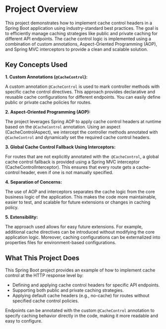 # Project Overview
This project demonstrates how to implement cache control headers in a Spring Boot application using industry-standard best practices. The goal is to efficiently manage caching strategies like public and private caching for different API endpoints. The cache control logic is implemented using a combination of custom annotations, Aspect-Oriented Programming (AOP), and Spring MVC interceptors to provide a clean and scalable solution.
## Key Concepts Used

**1. Custom Annotations (`@CacheControl`):**

A custom annotation `@CacheControl` is used to mark controller methods with specific cache control directives. This approach provides declarative and reusable cache configurations for different endpoints. You can easily define public or private cache policies for routes.

**2.    Aspect-Oriented Programming (AOP):**

The project leverages Spring AOP to apply cache control headers at runtime based on the `@CacheControl` annotation. Using an aspect (CacheControlAspect), we intercept the controller methods annotated with `@CacheControl` and dynamically set the required cache control headers.

**3. Global Cache Control Fallback Using Interceptors:**

For routes that are not explicitly annotated with the` @CacheControl`, a global cache control fallback is provided using a Spring MVC interceptor (CacheControlInterceptor). This ensures that every route gets a cache-control header, even if one is not manually specified.

**4. Separation of Concerns:**

The use of AOP and interceptors separates the cache logic from the core business logic of the application. This makes the code more maintainable, easier to test, and scalable for future extensions or changes in caching policy.


**5. Extensibility:**

The approach used allows for easy future extensions. For example, additional cache directives can be introduced without modifying the core application logic. Moreover, caching configurations can be externalized into properties files for environment-based configurations.
## What This Project Does
This Spring Boot project provides an example of how to implement cache control at the HTTP response level by:

* Defining and applying cache control headers for specific API endpoints.
* Supporting both public and private caching strategies.
* Applying default cache headers (e.g., no-cache) for routes without specified cache control policies.

Endpoints can be annotated with the custom `@CacheControl` annotation to specify caching behavior directly in the code, making it more readable and easy to configure.